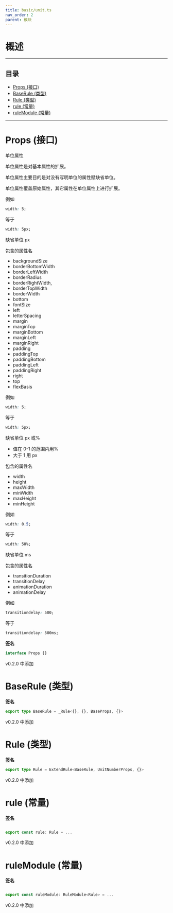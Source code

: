 ```yaml
---
title: basic/unit.ts
nav_order: 2
parent: 模块
---
```


# 概述

---

<h2 class="text-delta">目录</h2>

- [Props (接口)](#props-%E6%8E%A5%E5%8F%A3)
- [BaseRule (类型)](#baserule-%E7%B1%BB%E5%9E%8B)
- [Rule (类型)](#rule-%E7%B1%BB%E5%9E%8B)
- [rule (常量)](#rule-%E5%B8%B8%E9%87%8F)
- [ruleModule (常量)](#rulemodule-%E5%B8%B8%E9%87%8F)

---

# Props (接口)

单位属性

单位属性是对基本属性的扩展。

单位属性主要目的是对没有写明单位的属性赋缺省单位。

单位属性覆盖原始属性，其它属性在单位属性上进行扩展。

例如

```css
width: 5;
```

等于

```css
width: 5px;
```

<article>

缺省单位 px

<section class="cols2">
<div>

包含的属性名

- backgroundSize
- borderBottomWidth
- borderLeftWidth
- borderRadius
- borderRightWidth,
- borderTopWidth
- borderWidth
- bottom
- fontSize
- left
- letterSpacing
- margin
- marginTop
- marginBottom
- marginLeft
- marginRight
- padding
- paddingTop
- paddingBottom
- paddingLeft
- paddingRight
- right
- top
- flexBasis

</div>
<div>

例如

```css
width: 5;
```

等于

```css
width: 5px;
```

</div>

</section>

</article>

<article>

缺省单位 px 或%

- 值在 0-1 的范围内用%
- 大于 1 用 px

<section class="cols2">
<div>

包含的属性名

- width
- height
- maxWidth
- minWidth
- maxHeight
- minHeight

</div>
<div>

例如

```css
width: 0.5;
```

等于

```css
width: 50%;
```

</div>

</section>

</article>

<article>

缺省单位 ms

<section class="cols2">
<div>

包含的属性名

- transitionDuration
- transitionDelay
- animationDuration
- animationDelay

</div>
<div>

例如

```css
transitiondelay: 500;
```

等于

```css
transitiondelay: 500ms;
```

</div>

</section>

</article>

**签名**

```ts
interface Props {}
```

v0.2.0 中添加

# BaseRule (类型)

**签名**

```ts
export type BaseRule = _Rule<{}, {}, BaseProps, {}>
```

v0.2.0 中添加

# Rule (类型)

**签名**

```ts
export type Rule = ExtendRule<BaseRule, UnitNumberProps, {}>
```

v0.2.0 中添加

# rule (常量)

**签名**

```ts

export const rule: Rule = ...

```

v0.2.0 中添加

# ruleModule (常量)

**签名**

```ts

export const ruleModule: RuleModule<Rule> = ...

```

v0.2.0 中添加
